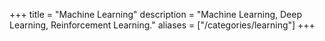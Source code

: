 +++
title = "Machine Learning"
description = "Machine Learning, Deep Learning, Reinforcement Learning."
aliases = ["/categories/learning"]
+++
